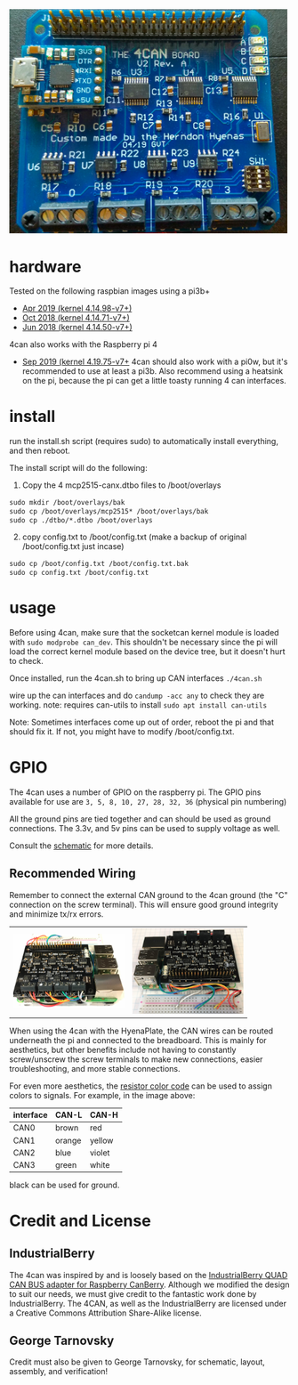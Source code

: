 <img width="500" alt="4canv2 picture" src="images/4canv2.jpg">

# hardware
Tested on the following raspbian images using a pi3b+
* [Apr 2019 (kernel 4.14.98-v7+)](http://downloads.raspberrypi.org/raspbian_lite/images/raspbian_lite-2019-04-09/)
* [Oct 2018 (kernel 4.14.71-v7+)](http://downloads.raspberrypi.org/raspbian_lite/images/raspbian_lite-2018-10-11/) 
* [Jun 2018 (kernel 4.14.50-v7+)](http://downloads.raspberrypi.org/raspbian_lite/images/raspbian_lite-2018-06-29/)

4can also works with the Raspberry pi 4
* [Sep 2019 (kernel 4.19.75-v7+](http://downloads.raspberrypi.org/raspbian_lite/images/raspbian_lite-2019-09-30/)
4can should also work with a pi0w, but it's recommended to use at least a pi3b. Also recommend using a heatsink on the pi, because the pi can get a little toasty running 4 can interfaces.

# install
run the install.sh script (requires sudo) to automatically install everything, and then reboot.

The install script will do the following:

1) Copy the 4 mcp2515-canx.dtbo files to /boot/overlays
```
sudo mkdir /boot/overlays/bak
sudo cp /boot/overlays/mcp2515* /boot/overlays/bak
sudo cp ./dtbo/*.dtbo /boot/overlays
```

2) copy config.txt to /boot/config.txt (make a backup of original /boot/config.txt just incase)
```
sudo cp /boot/config.txt /boot/config.txt.bak
sudo cp config.txt /boot/config.txt
```

# usage
Before using 4can, make sure that the socketcan kernel module is loaded with `sudo modprobe can_dev`. This shouldn't be necessary since the pi will load the correct kernel module based on the device tree, but it doesn't hurt to check.

Once installed, run the 4can.sh to bring up CAN interfaces
`./4can.sh`

wire up the can interfaces and do `candump -acc any` to check they are working.
note: requires can-utils
to install `sudo apt install can-utils`

Note: Sometimes interfaces come up out of order, reboot the pi and that should fix it.
If not, you might have to modify /boot/config.txt. 

# GPIO
The 4can uses a number of GPIO on the raspberry pi. The GPIO pins available for use are
`3, 5, 8, 10, 27, 28, 32, 36` (physical pin numbering)

All the ground pins are tied together and can should be used as ground connections. The 3.3v, and 5v pins can be used to supply voltage as well.

Consult the [schematic](4can_sch.pdf) for more details.

## Recommended Wiring
Remember to connect the external CAN ground to the 4can ground (the "C" connection on the screw terminal). This will ensure good ground integrity and minimize tx/rx errors.

| | |
| -------- | -------- |
| <img width="200" alt="portfolio_view" src="images/recommended_wiring.jpg">   | <img width="200" alt="portfolio_view" src="images/recommended_wiring_breadboard.jpg">  |

When using the 4can with the HyenaPlate, the CAN wires can be routed underneath the pi and connected to the breadboard. This is mainly for aesthetics, but other benefits include not having to constantly screw/unscrew the screw terminals to make new connections, easier troubleshooting, and more stable connections.  

For even more aesthetics, the [resistor color code](https://en.wikipedia.org/wiki/Electronic_color_code) can be used to assign colors to signals.  For example, in the image above:

| interface | CAN-L | CAN-H|
| --------- | --------- | --------- |
| CAN0 | brown | red |
| CAN1 | orange | yellow |
| CAN2 | blue | violet |
| CAN3 | green | white |

black can be used for ground.

# Credit and License
## IndustrialBerry
The 4can was inspired by and is loosely based on the [IndustrialBerry QUAD CAN BUS adapter for Raspberry CanBerry](http://www.industrialberry.com/quad-can-bus-adapter-raspberry-canberry/CanBerry).  Although we modified the design to suit our needs, we must give credit to the fantastic work done by IndustrialBerry. The 4CAN, as well as the IndustrialBerry are licensed under a Creative Commons Attribution Share-Alike license.

## George Tarnovsky
Credit must also be given to George Tarnovsky, for schematic, layout, assembly, and verification!
